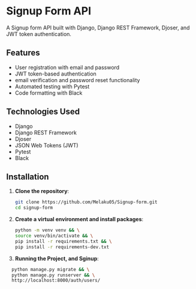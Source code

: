 # Signup Form API
A Signup form API built with Django, Django REST Framework, Djoser, and JWT token authentication.

## Features

- User registration with email and password
- JWT token-based authentication
- email verification and password reset functionality
- Automated testing with Pytest
- Code formatting with Black

## Technologies Used

- Django
- Django REST Framework
- Djoser
- JSON Web Tokens (JWT)
- Pytest
- Black

## Installation

1. **Clone the repository**:
   ```bash
   git clone https://github.com/Melaku05/Signup-form.git
   cd signup-form


2. **Create a virtual environment and install packages**:
   ```bash
   python -m venv venv && \
   source venv/bin/activate && \
   pip install -r requirements.txt && \
   pip install -r requirements-dev.txt


3. **Running the Project, and Sginup**:
 ```bash
   python manage.py migrate && \
   python manage.py runserver && \
   http://localhost:8000/auth/users/ 
